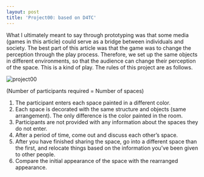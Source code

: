 ```yaml
---
layout: post
title: 'Project00: based on D4TC'
---
```

What I ultimately meant to say through prototyping was that some media (games in this article) could serve as a bridge between individuals and society. The best part of this article was that the game was to change the perception through the play process. Therefore, we set up the same objects in different environments, so that the audience can change their perception of the space. This is a kind of play. The rules of this project are as follows.

![project00][prototype]

(Number of participants required = Number of spaces)
1. The participant enters each space painted in a different color.
2. Each space is decorated with the same structure and objects (same arrangement). The only difference is the color painted in the room.
3. Participants are not provided with any information about the spaces they do not enter.
4. After a period of time, come out and discuss each other’s space.
5. After you have finished sharing the space, go into a different space than the first, and relocate things based on the information you’ve been given to other people.
6. Compare the initial appearance of the space with the rearranged appearance.

[prototype]: (/assets/img/project00/prototype.jpg)
